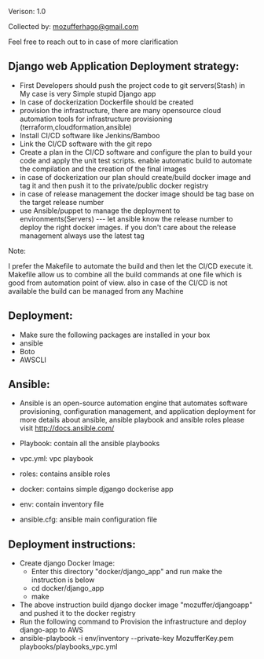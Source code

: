 Verison: 1.0

Collected by: mozufferhago@gmail.com

Feel free to reach out to in case of more clarification

Django web Application Deployment strategy: 
-------------------------------------------

- First Developers should push the project code to git servers(Stash) in My case is very Simple stupid Django app 
- In case of dockerization Dockerfile should be created 
- provision the infrastructure, there are many opensource cloud automation tools for infrastructure provisioning (terraform,cloudformation,ansible)  
- Install CI/CD software like Jenkins/Bamboo 
- Link the CI/CD software with the git repo 
- Create a plan in the CI/CD software and configure the plan to build your code and apply the unit test scripts. enable automatic build to automate the compilation and the creation of the final images
- in case of dockerization our plan should  create/build docker image and tag it and then push it to the private/public docker registry
- in case of release management the docker image should be tag base on the target release number 
- use Ansible/puppet to manage the deployment to environments(Servers) --- let ansible know the release number to deploy the right docker images. if you don't care about the release management always use the latest tag  

Note: 

   I prefer the Makefile to automate the build and then let the CI/CD  execute it.  Makefile allow us to combine all the build commands at one file which is good from automation point of view. also in case of the CI/CD is not available the build can be managed from any Machine

Deployment:
----------
- Make sure the following packages are installed in your box 
- ansible
- Boto
- AWSCLI 

Ansible:
--------
- Ansible is an open-source automation engine that automates software provisioning, configuration management, and application deployment
for more details about ansible, ansible playbook and ansible roles please visit http://docs.ansible.com/

- Playbook:  contain all the ansible playbooks
- vpc.yml: vpc playbook  
- roles: contains ansible roles 
- docker: contains simple djgango dockerise app
- env: contain inventory file
- ansible.cfg: ansible main configuration file 

Deployment instructions:
----------------------------
- Create django Docker Image:
  - Enter this directory "docker/django_app" and run make the instruction is below
  - cd  docker/django_app
  - make 
- The above instruction build django docker image "mozuffer/djangoapp" and pushed it to the docker registry
- Run the following command to Provision the infrastructure and deploy django-app to AWS  
- ansible-playbook -i env/inventory --private-key MozufferKey.pem  playbooks/playbooks_vpc.yml

